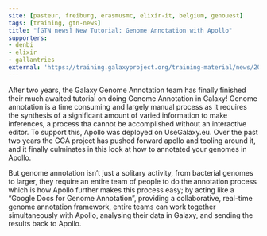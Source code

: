 ```yaml
---
site: [pasteur, freiburg, erasmusmc, elixir-it, belgium, genouest]
tags: [training, gtn-news]
title: "[GTN news] New Tutorial: Genome Annotation with Apollo"
supporters:
- denbi
- elixir
- gallantries
external: 'https://training.galaxyproject.org/training-material/news/2021/06/04/apollo.html'
---
```


<p>After two years, the Galaxy Genome Annotation team has finally finished their much awaited tutorial on doing Genome Annotation in Galaxy! Genome annotation is a time consuming and largely manual process as it requires the synthesis of a significant amount of varied information to make inferences, a process tha cannot be accomplished without an interactive editor. To support this, Apollo was deployed on UseGalaxy.eu. Over the past two years the GGA project has pushed forward apollo and tooling around it, and it finally culminates in this look at how to annotated your genomes in Apollo.</p>

<p>But genome annotation isn’t just a solitary activity, from bacterial genomes to larger, they require an entire team of people to do the annotation process which is how Apollo further makes this process easy; by acting like a “Google Docs for Genome Annotation”, providing a collaborative, real-time genome annotation framework, entire teams can work together simultaneously with Apollo, analysing their data in Galaxy, and sending the results back to Apollo.</p>

